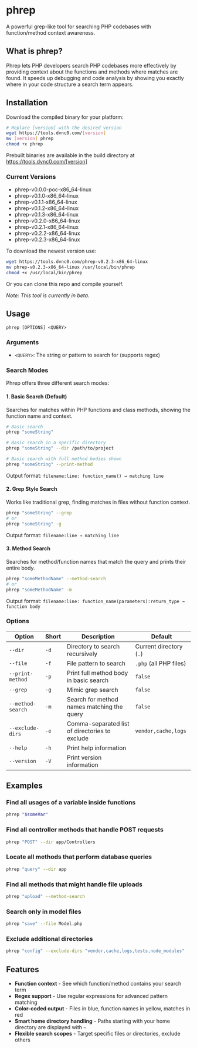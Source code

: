 # phrep

A powerful grep-like tool for searching PHP codebases with function/method context awareness.

## What is phrep?

Phrep lets PHP developers search PHP codebases more effectively by providing context about the functions and methods where matches are found. It speeds up debugging and code analysis by showing you exactly where in your code structure a search term appears.

## Installation

Download the compiled binary for your platform:

```bash
# Replace [version] with the desired version
wget https://tools.dvnc0.com/[version]
mv [version] phrep
chmod +x phrep
```

Prebuilt binaries are available in the build directory at https://tools.dvnc0.com/[version]

### Current Versions
- phrep-v0.0.0-poc-x86_64-linux
- phrep-v0.1.0-x86_64-linux
- phrep-v0.1.1-x86_64-linux
- phrep-v0.1.2-x86_64-linux
- phrep-v0.1.3-x86_64-linux
- phrep-v0.2.0-x86_64-linux
- phrep-v0.2.1-x86_64-linux
- phrep-v0.2.2-x86_64-linux
- phrep-v0.2.3-x86_64-linux

To download the newest version use:

```bash
wget https://tools.dvnc0.com/phrep-v0.2.3-x86_64-linux
mv phrep-v0.2.3-x86_64-linux /usr/local/bin/phrep
chmod +x /usr/local/bin/phrep
```

Or you can clone this repo and compile yourself.

*Note: This tool is currently in beta.*

## Usage

```
phrep [OPTIONS] <QUERY>
```

### Arguments

- `<QUERY>`: The string or pattern to search for (supports regex)

### Search Modes

Phrep offers three different search modes:

#### 1. Basic Search (Default)

Searches for matches within PHP functions and class methods, showing the function name and context.

```bash
# Basic search
phrep "someString"

# Basic search in a specific directory
phrep "someString" --dir /path/to/project

# Basic search with full method bodies shown
phrep "someString" --print-method
```

Output format: `filename:line: function_name() → matching line`

#### 2. Grep Style Search

Works like traditional grep, finding matches in files without function context.

```bash
phrep "someString" --grep
# or
phrep "someString" -g
```

Output format: `filename:line → matching line`

#### 3. Method Search

Searches for method/function names that match the query and prints their entire body.

```bash
phrep "someMethodName" --method-search
# or
phrep "someMethodName" -m
```

Output format: `filename:line: function_name(parameters):return_type → function body`

### Options

| Option | Short | Description | Default |
|--------|-------|-------------|---------|
| `--dir` | `-d` | Directory to search recursively | Current directory (`.`) |
| `--file` | `-f` | File pattern to search | `.php` (all PHP files) |
| `--print-method` | `-p` | Print full method body in basic search | `false` |
| `--grep` | `-g` | Mimic grep search | `false` |
| `--method-search` | `-m` | Search for method names matching the query | `false` |
| `--exclude-dirs` | `-e` | Comma-separated list of directories to exclude | `vendor,cache,logs` |
| `--help` | `-h` | Print help information | |
| `--version` | `-V` | Print version information | |

## Examples

### Find all usages of a variable inside functions

```bash
phrep "$someVar"
```

### Find all controller methods that handle POST requests

```bash
phrep "POST" --dir app/Controllers
```

### Locate all methods that perform database queries

```bash
phrep "query" --dir app
```

### Find all methods that might handle file uploads

```bash
phrep "upload" --method-search
```

### Search only in model files

```bash
phrep "save" --file Model.php
```

### Exclude additional directories

```bash
phrep "config" --exclude-dirs "vendor,cache,logs,tests,node_modules"
```

## Features

- **Function context** - See which function/method contains your search term
- **Regex support** - Use regular expressions for advanced pattern matching
- **Color-coded output** - Files in blue, function names in yellow, matches in red
- **Smart home directory handling** - Paths starting with your home directory are displayed with `~`
- **Flexible search scopes** - Target specific files or directories, exclude others